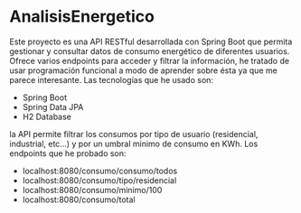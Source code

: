 # AnalisisEnergetico

Este proyecto es una API RESTful desarrollada con Spring Boot que permita gestionar y consultar datos de consumo energético de diferentes usuarios. Ofrece varios endpoints para acceder y filtrar la información, he tratado de usar programación funcional a modo de aprender sobre ésta ya que me parece interesante. Las tecnologías que he usado son:

- Spring Boot
- Spring Data JPA
- H2 Database 

la API permite filtrar los consumos por tipo de usuario (residencial, industrial, etc...) y por un umbral minimo de consumo en KWh.
Los endpoints que he probado son:
- localhost:8080/consumo/consumo/todos
- localhost:8080/consumo/tipo/residencial
- localhost:8080/consumo/minimo/100
- localhost:8080/consumo/total

  

